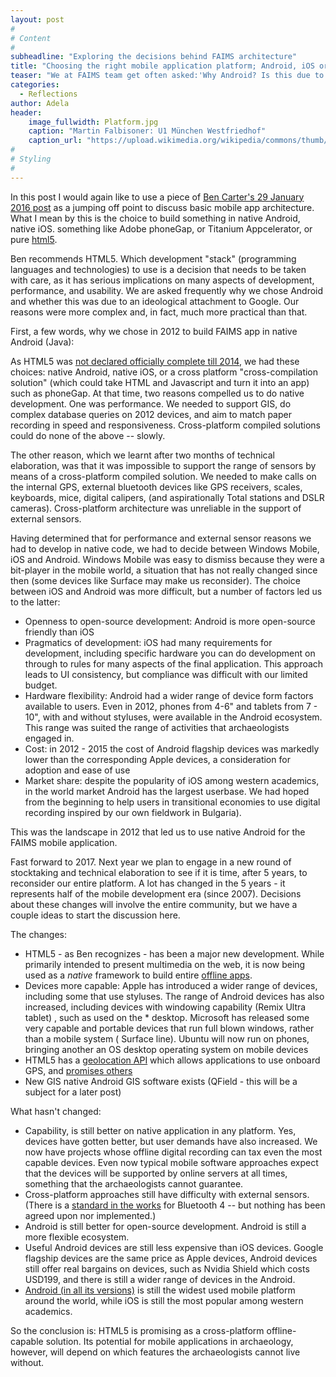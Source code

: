 ```yaml
---
layout: post
#
# Content
#
subheadline: "Exploring the decisions behind FAIMS architecture"
title: "Choosing the right mobile application platform; Android, iOS or cross-platform?"
teaser: "We at FAIMS team get often asked:'Why Android? Is this due to some ideological attachment to Google?' Not quite. Our reasons were more complex and much more practical than that."
categories:
  - Reflections
author: Adela
header:
    image_fullwidth: Platform.jpg
    caption: "Martin Falbisoner: U1 München Westfriedhof"
    caption_url: "https://upload.wikimedia.org/wikipedia/commons/thumb/3/31/Westfriedhof_zentral.JPG/1200px-Westfriedhof_zentral.JPG"
#
# Styling
#
---
```

In this post I would again like to use a piece of [Ben Carter's 29 January 2016 post](http://commons.digitalarchaeology.msu.edu/digitaldatacollection/2016/01/29/new-version-of-a-robust-open-flexible-and-offline-digital-data-collection-in-the-field/) as a jumping off point to discuss basic mobile app architecture. What I mean by this is the choice to build something in native Android, native iOS. something like Adobe phoneGap, or Titanium Appcelerator, or pure [html5](https://en.wikipedia.org/wiki/HTML5). 

Ben recommends HTML5. Which development "stack" (programming languages and technologies) to use is a decision that needs to be taken with care, as it has serious implications on many aspects of development, performance, and usability. We are asked frequently why we chose Android and whether this was due to an ideological attachment to Google. Our reasons were more complex and, in fact, much more practical than that.

First, a few words, why we chose in 2012 to build FAIMS app in native Android (Java):

As HTML5 was [not declared officially complete till 2014](http://motherboard.vice.com/blog/html5-is-quietly-changing-the-landscape),  we had these choices: native Android, native iOS, or a cross platform "cross-compilation solution" (which could take HTML and Javascript and turn it into an app) such as phoneGap. At that time, two reasons compelled us to do native development. One was performance. We needed to support GIS, do complex database queries on 2012 devices, and aim to match paper recording in speed and responsiveness. Cross-platform compiled solutions could do none of the above -- slowly.

The other reason, which we learnt after two months of technical elaboration, was that it was impossible to support the range of sensors by means of a cross-platform compiled solution.  We needed to make calls on the internal GPS, external bluetooth devices like GPS receivers, scales, keyboards, mice, digital calipers, (and aspirationally Total stations and DSLR cameras). Cross-platform architecture was unreliable in the support of external sensors.

Having determined that for performance and external sensor reasons we had to develop in native code, we had to decide between Windows Mobile, iOS and Android. Windows Mobile was easy to dismiss because they were a bit-player in the mobile world, a situation that has not really changed since then (some devices like Surface may make us reconsider). The choice between iOS and Android was more difficult, but a number of factors led us to the latter:

* Openness to open-source development: Android is more open-source friendly than iOS
* Pragmatics of development: iOS had many requirements for development, including specific hardware you can do development on through to rules for many aspects of the final application. This approach leads to UI consistency, but compliance was difficult with our limited budget.
* Hardware flexibility: Android had a wider range of device form factors available to users. Even in 2012, phones from 4-6" and tablets from 7 - 10", with and without styluses, were available in the Android ecosystem. This range was suited the range of activities that archaeologists engaged in.
* Cost: in 2012 - 2015 the cost of Android flagship devices was markedly lower than the corresponding Apple devices, a consideration for adoption and ease of use
* Market share: despite the popularity of iOS among western academics, in the world market Android has the largest userbase. We had hoped from the beginning to help users in transitional economies to use digital recording inspired by our own fieldwork in Bulgaria).

This was the landscape in 2012 that led us to use native Android for the FAIMS mobile application.

Fast forward to 2017. Next year we plan to engage in a new round of stocktaking and technical elaboration to see if it is time, after 5 years, to reconsider our entire platform. A lot has changed in the 5 years - it represents half of the mobile development era (since 2007). Decisions about these changes will involve the entire community, but we have a couple ideas to start the discussion here. 

The changes:
 
* HTML5 - as Ben recognizes - has been a major new development. While primarily intended to present multimedia on the web, it is now being used as a *native* framework to build entire [offline apps](http://motherboard.vice.com/blog/html5-is-quietly-changing-the-landscape).
* Devices more capable: Apple has introduced a wider range of devices, including some that use styluses. The range of Android devices has also increased, including devices with windowing capability (Remix Ultra tablet) , such as used on the * desktop. Microsoft has released some very capable and portable devices that run full blown windows, rather than a mobile system ( Surface line). Ubuntu will now run on phones, bringing another an OS desktop operating system on mobile devices
* HTML5 has a [geolocation API](http://geospatialtraining.com/introduction-to-the-html5-geolocation-api/) which allows applications to use onboard GPS,  and [promises others](http://blog.teamtreehouse.com/exploring-javascript-device-apis)
* New GIS native Android GIS software exists (QField - this will be a subject for a later post)

What hasn't changed:

* Capability, is still better on native application in any platform. Yes, devices have gotten better, but user demands have also increased. We now have projects whose offline digital recording can tax even the most capable devices. Even now typical mobile software approaches expect that the devices will be supported by online servers at all times, something that the archaeologists cannot guarantee.
* Cross-platform approaches still have difficulty with external sensors. (There is a [standard in the works](https://developers.google.com/web/updates/2015/07/interact-with-ble-devices-on-the-web?hl=en) for Bluetooth 4 -- but nothing has been agreed upon nor implemented.)
* Android is still better for open-source development. Android is still a more flexible ecosystem.
* Useful Android devices are still less expensive than iOS devices. Google flagship devices are the same price as Apple devices, Android devices still offer real bargains on devices, such as Nvidia Shield which costs USD199, and there is still a wider range of devices in the Android.
* [Android (in all its versions)](https://www.netmarketshare.com/operating-system-market-share.aspx?qprid=10&qpcustomd=1) is still the widest used mobile platform around the world, while iOS is still the most popular among western academics.

So the conclusion is: HTML5 is promising as a cross-platform offline-capable solution. Its potential for mobile applications in archaeology, however, will depend on which features the archaeologists cannot live without. 









